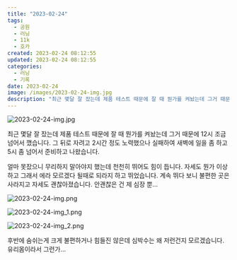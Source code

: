 ```yaml
---
title: "2023-02-24"
tags:
  - 공원
  - 러닝
  - 11k
  - 호카
created: 2023-02-24 08:12:55
updated: 2023-02-24 08:12:55
categories:
  - 러닝
  - 기록
date: 2023-02-24
image: /images/2023-02-24-img.jpg
description: "최근 몇달 잘 잤는데 제품 테스트 때문에 잘 때 뭔가를 켜놨는데 그거 때문에 12시 조금 넘어서 깼습니다. 그 뒤로 자려고 2시간 정도 노력했으나 실패하여 새벽에 일을 좀 하고 5시 좀 넘어서 준비하고 나왔습니다. 얼마 못잤으니 무리하지 말아야지 했는데 천천히 뛰어도 힘이 듭니다. 자세"
---
```


![2023-02-24-img.jpg](/images/2023-02-24-img.jpg)
 
 

최근 몇달 잘 잤는데 제품 테스트 때문에 잘 때 뭔가를 켜놨는데 그거 때문에 12시 조금 넘어서 깼습니다. 그 뒤로 자려고 2시간 정도 노력했으나 실패하여 새벽에 일을 좀 하고 5시 좀 넘어서 준비하고 나왔습니다.

얼마 못잤으니 무리하지 말아야지 했는데 천천히 뛰어도 힘이 듭니다. 자세도 뭔가 이상하고 그래서 에라 모르겠다 될때로 되라지 하고 뛰었습니다. 계속 뛰다 보니 불편한 곳은 사라지고 자세도 괜찮아졌습니다. 안괜찮은 건 제 심장 뿐...

 
 ![2023-02-24-img.png](/images/2023-02-24-img.png)
 
 

 
 ![2023-02-24-img_1.png](/images/2023-02-24-img_1.png)
 
 

 
 ![2023-02-24-img_2.png](/images/2023-02-24-img_2.png)
 
 

후반에 숨쉬는게 크게 불편하거나 힘들진 않은데 심박수는 왜 저런건지 모르겠습니다. 유리몸이라서 그런가...
